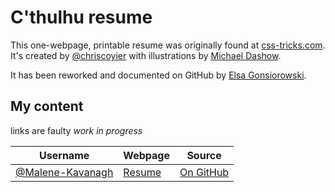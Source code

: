 # C'thulhu resume
This one-webpage, printable resume was originally found at [css-tricks.com](https://css-tricks.com/one-page-resume-site/). It's created by [@chriscoyier](http://github.com/chriscoyier) with illustrations by [Michael Dashow](http://www.michaeldashow.com/zoom/zoom_wageslave.html).

It has been reworked and documented on GitHub by [Elsa Gonsiorowski](https://github.com/gonsie).

## My content

links are faulty *work in progress*

| Username | Webpage | Source |
|----------|---------|--------|
| [@Malene-Kavanagh](http://github.com/Malene-Kavanagh) | [Resume](http://.com/cv.html) | [On GitHub](https://github.com/Malene-Kavanagh/Malene-Kavanagh.github.io) |
